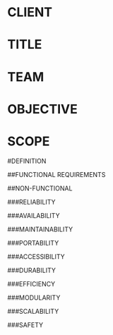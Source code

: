 # CLIENT

# TITLE

# TEAM

# OBJECTIVE

# SCOPE

#DEFINITION

##FUNCTIONAL REQUIREMENTS

##NON-FUNCTIONAL

###RELIABILITY

###AVAILABILITY

###MAINTAINABILITY

###PORTABILITY

###ACCESSIBILITY

###DURABILITY

###EFFICIENCY

###MODULARITY

###SCALABILITY

###SAFETY
